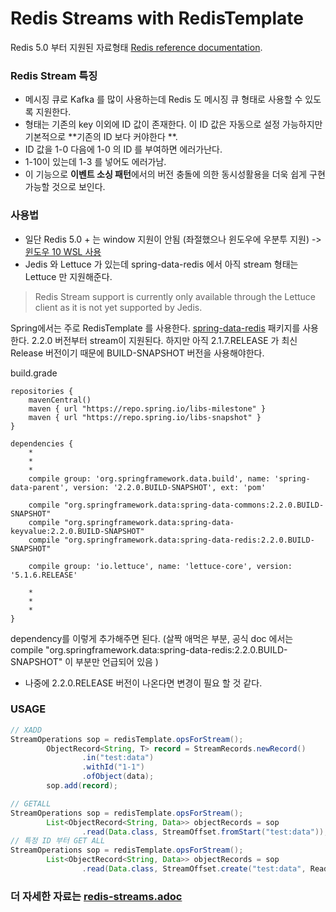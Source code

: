 # Redis Streams with RedisTemplate

Redis 5.0 부터 지원된 자료형태 [Redis reference documentation](https://redis.io/topics/streams-intro).

### Redis Stream 특징

* 메시징 큐로 Kafka 를 많이 사용하는데 Redis 도 메시징 큐 형태로 사용할 수 있도록 지원한다.
* 형태는 기존의 key 이외에 ID 값이 존재한다. 이 ID 값은 자동으로 설정 가능하지만 기본적으로 **기존의 ID 보다 커야한다 **. 
* ID 값을 1-0 다음에 1-0 의 ID 를 부여하면 에러가난다.
* 1-10이 있는데 1-3 를 넣어도 에러가남.
* 이 기능으로 **이벤트 소싱 패턴**에서의 버전 충돌에 의한 동시성활용을 더욱 쉽게 구현 가능할 것으로 보인다.

### 사용법

* 일단 Redis 5.0 + 는 window 지원이 안됨 (좌절했으나 윈도우에 우분투 지원) -> [윈도우 10 WSL 사용](<https://docs.microsoft.com/ko-kr/windows/wsl/install-win10>)
* Jedis 와 Lettuce  가 있는데 spring-data-redis 에서 아직 stream 형태는 Lettuce 만 지원해준다.

> Redis Stream support is currently only available through the Lettuce client as it is not yet supported by Jedis.

Spring에서는 주로 RedisTemplate 를 사용한다. [spring-data-redis](<https://github.com/spring-projects/spring-data-redis>) 패키지를 사용한다. 2.2.0 버전부터 stream이 지원된다. 하지만 아직 2.1.7.RELEASE 가 최신 Release 버전이기 때문에 BUILD-SNAPSHOT 버전을 사용해야한다.

build.grade

```
repositories {
    mavenCentral()
    maven { url "https://repo.spring.io/libs-milestone" }
    maven { url "https://repo.spring.io/libs-snapshot" }
}

dependencies {
	*
	*
	*
    compile group: 'org.springframework.data.build', name: 'spring-data-parent', version: '2.2.0.BUILD-SNAPSHOT', ext: 'pom'

    compile "org.springframework.data:spring-data-commons:2.2.0.BUILD-SNAPSHOT"
    compile "org.springframework.data:spring-data-keyvalue:2.2.0.BUILD-SNAPSHOT"
    compile "org.springframework.data:spring-data-redis:2.2.0.BUILD-SNAPSHOT"

    compile group: 'io.lettuce', name: 'lettuce-core', version: '5.1.6.RELEASE'
	
	*
	*
	*
}
```

dependency를 이렇게 추가해주면 된다. (살짝 애먹은 부분, 공식 doc 에서는 compile "org.springframework.data:spring-data-redis:2.2.0.BUILD-SNAPSHOT" 이 부분만 언급되어 있음 )

* 나중에 2.2.0.RELEASE 버전이 나온다면 변경이 필요 할 것 같다.

### USAGE

```java
// XADD
StreamOperations sop = redisTemplate.opsForStream();
        ObjectRecord<String, T> record = StreamRecords.newRecord()
                .in("test:data")
                .withId("1-1")
                .ofObject(data);
        sop.add(record);

// GETALL
StreamOperations sop = redisTemplate.opsForStream();
        List<ObjectRecord<String, Data>> objectRecords = sop
                .read(Data.class, StreamOffset.fromStart("test:data"));
// 특정 ID 부터 GET ALL 
StreamOperations sop = redisTemplate.opsForStream();
        List<ObjectRecord<String, Data>> objectRecords = sop
                .read(Data.class, StreamOffset.create("test:data", ReadOffset.from("1-20")));


```



### 더 자세한 자료는 [redis-streams.adoc](<https://github.com/spring-projects/spring-data-redis/blob/master/src/main/asciidoc/reference/redis-streams.adoc>)




